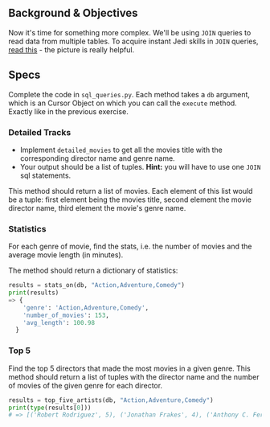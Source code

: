## Background & Objectives

Now it's time for something more complex. We'll be using `JOIN` queries to read data from multiple tables. To acquire instant Jedi skills in `JOIN` queries, [read this](http://stackoverflow.com/questions/17946221/sql-join-and-different-types-of-joins) - the picture is really helpful.
## Specs

Complete the code in `sql_queries.py`. Each method takes a `db` argument, which is an Cursor Object
on which you can call the `execute` method. Exactly like in the previous exercise.

### Detailed Tracks

- Implement `detailed_movies` to get all the movies title with the corresponding director name and genre name.
- Your output should be a list of tuples. **Hint:** you will have to use one `JOIN` sql statements.

This method should return a list of movies. Each element of this list would be a tuple: first element being the movies title, second element the movie director name, third element the movie's genre name.

### Statistics

For each genre of movie, find the stats, i.e. the number of movies and the average movie length (in minutes).

The method should return a dictionary of statistics:

```python
results = stats_on(db, "Action,Adventure,Comedy")
print(results)
=> {
    'genre': 'Action,Adventure,Comedy',
    'number_of_movies': 153,
    'avg_length': 100.98
  }

```

### Top 5

Find the top 5 directors that made the most movies in a given genre. This method should return a list of tuples with the director name and the number of movies of the given genre for each director.

```python
results = top_five_artists(db, "Action,Adventure,Comedy")
print(type(results[0]))
# => [('Robert Rodriguez', 5), ('Jonathan Frakes', 4), ('Anthony C. Ferrante', 3), ('Barry Sonnenfeld', 3), ('Jackie Chan', 3)]
```
